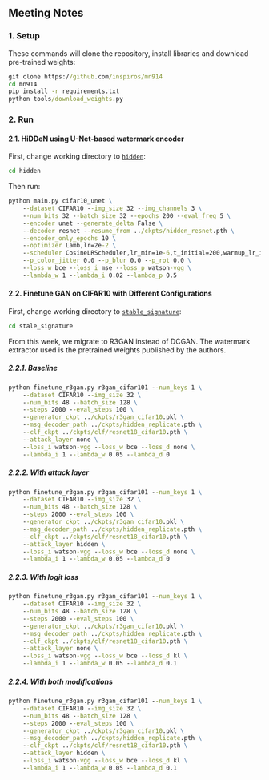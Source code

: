 ## Meeting Notes

### 1. Setup

These commands will clone the repository, install libraries and download pre-trained weights:

```cmd
git clone https://github.com/inspiros/mn914
cd mn914
pip install -r requirements.txt
python tools/download_weights.py
```

### 2. Run

#### 2.1. HiDDeN using U-Net-based watermark encoder

First, change working directory to [`hidden`](hidden):

```cmd
cd hidden
```

Then run:

```cmd
python main.py cifar10_unet \
    --dataset CIFAR10 --img_size 32 --img_channels 3 \
    --num_bits 32 --batch_size 32 --epochs 200 --eval_freq 5 \
    --encoder unet --generate_delta False \
    --decoder resnet --resume_from ../ckpts/hidden_resnet.pth \
    --encoder_only_epochs 10 \
    --optimizer Lamb,lr=2e-2 \
    --scheduler CosineLRScheduler,lr_min=1e-6,t_initial=200,warmup_lr_init=1e-6,warmup_t=5 \
    --p_color_jitter 0.0 --p_blur 0.0 --p_rot 0.0 \
    --loss_w bce --loss_i mse --loss_p watson-vgg \
    --lambda_w 1 --lambda_i 0.02 --lambda_p 0.5
```

#### 2.2. Finetune GAN on CIFAR10 with Different Configurations

First, change working directory to [`stable_signature`](stable_signature):

```cmd
cd stale_signature
```

From this week, we migrate to R3GAN instead of DCGAN.
The watermark extractor used is the pretrained weights published by the authors.

##### 2.2.1. Baseline

```cmd
python finetune_r3gan.py r3gan_cifar101 --num_keys 1 \
    --dataset CIFAR10 --img_size 32 \
    --num_bits 48 --batch_size 128 \
    --steps 2000 --eval_steps 100 \
    --generator_ckpt ../ckpts/r3gan_cifar10.pkl \
    --msg_decoder_path ../ckpts/hidden_replicate.pth \
    --clf_ckpt ../ckpts/clf/resnet18_cifar10.pth \
    --attack_layer none \
    --loss_i watson-vgg --loss_w bce --loss_d none \
    --lambda_i 1 --lambda_w 0.05 --lambda_d 0
```

##### 2.2.2. With attack layer

```cmd
python finetune_r3gan.py r3gan_cifar101 --num_keys 1 \
    --dataset CIFAR10 --img_size 32 \
    --num_bits 48 --batch_size 128 \
    --steps 2000 --eval_steps 100 \
    --generator_ckpt ../ckpts/r3gan_cifar10.pkl \
    --msg_decoder_path ../ckpts/hidden_replicate.pth \
    --clf_ckpt ../ckpts/clf/resnet18_cifar10.pth \
    --attack_layer hidden \
    --loss_i watson-vgg --loss_w bce --loss_d none \
    --lambda_i 1 --lambda_w 0.05 --lambda_d 0
```

##### 2.2.3. With logit loss

```cmd
python finetune_r3gan.py r3gan_cifar101 --num_keys 1 \
    --dataset CIFAR10 --img_size 32 \
    --num_bits 48 --batch_size 128 \
    --steps 2000 --eval_steps 100 \
    --generator_ckpt ../ckpts/r3gan_cifar10.pkl \
    --msg_decoder_path ../ckpts/hidden_replicate.pth \
    --clf_ckpt ../ckpts/clf/resnet18_cifar10.pth \
    --attack_layer none \
    --loss_i watson-vgg --loss_w bce --loss_d kl \
    --lambda_i 1 --lambda_w 0.05 --lambda_d 0.1
```

##### 2.2.4. With both modifications

```cmd
python finetune_r3gan.py r3gan_cifar101 --num_keys 1 \
    --dataset CIFAR10 --img_size 32 \
    --num_bits 48 --batch_size 128 \
    --steps 2000 --eval_steps 100 \
    --generator_ckpt ../ckpts/r3gan_cifar10.pkl \
    --msg_decoder_path ../ckpts/hidden_replicate.pth \
    --clf_ckpt ../ckpts/clf/resnet18_cifar10.pth \
    --attack_layer hidden \
    --loss_i watson-vgg --loss_w bce --loss_d kl \
    --lambda_i 1 --lambda_w 0.05 --lambda_d 0.1
```
